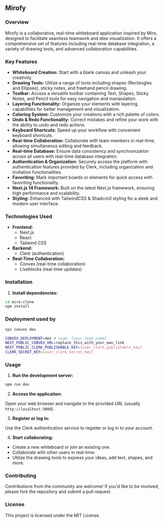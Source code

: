 ## Mirofy

### Overview

Mirofy is a collaborative, real-time whiteboard application inspired by Miro, designed to facilitate seamless teamwork and idea visualization. It offers a comprehensive set of features including real-time database integration, a variety of drawing tools, and advanced collaboration capabilities.

### Key Features

- **Whiteboard Creation:** Start with a blank canvas and unleash your creativity.
- **Drawing Tools:** Utilize a range of tools including shapes (Rectangles and Ellipses), sticky notes, and freehand pencil drawing.
- **Toolbar:** Access a versatile toolbar containing Text, Shapes, Sticky Notes, and Pencil tools for easy navigation and manipulation.
- **Layering Functionality:** Organize your elements with layering capabilities for better management and visualization.
- **Coloring System:** Customize your creations with a rich palette of colors.
- **Undo & Redo Functionality:** Correct mistakes and refine your work with the ability to undo and redo actions.
- **Keyboard Shortcuts:** Speed up your workflow with convenient keyboard shortcuts.
- **Real-time Collaboration:** Collaborate with team members in real-time, allowing simultaneous editing and feedback.
- **Real-time Database:** Ensure data consistency and synchronization across all users with real-time database integration.
- **Authentication & Organization:** Securely access the platform with authentication features provided by Clerk, including organization and invitation functionalities.
- **Favoriting:** Mark important boards or elements for quick access with favoriting functionality.
- **Next.js 14 Framework:** Built on the latest Next.js framework, ensuring high performance and scalability.
- **Styling:** Enhanced with TailwindCSS & ShadcnUI styling for a sleek and modern user interface.

### Technologies Used

- **Frontend:**
  - Next.js
  - React
  - Tailwind CSS
- **Backend:**
  - Clerk (authentication)
- **Real-Time Collaboration:**
  - Convex (real-time collaboration)
  - Liveblocks (real-time updates)

### Installation

1. **Install dependencies:**

```bash
cd miro-clone
npm install
```

### Deployment used by 
```bash 
npx convex dev
```
```bash
CONVEX_DEPLOYMENT=dev # team: [your_team_name]
NEXT_PUBLIC_CONVEX_URL=replace_this_with_your_own_link
NEXT_PUBLIC_CLERK_PUBLISHABLE_KEY=[user_clerk_publishable_key]
CLERK_SECRET_KEY=[user_clerk_secret_key]
```

### Usage

1. **Run the development server:**

```bash
npm run dev
```

2. **Access the application:**

Open your web browser and navigate to the provided URL (usually `http://localhost:3000`).

3. **Register or log in:**

Use the Clerk authentication service to register or log in to your account.

4. **Start collaborating:**

- Create a new whiteboard or join an existing one.
- Collaborate with other users in real-time.
- Utilize the drawing tools to express your ideas, add text, shapes, and more.

### Contributing

Contributions from the community are welcome! If you'd like to be involved, please fork the repository and submit a pull request.

### License

This project is licensed under the MIT License.
